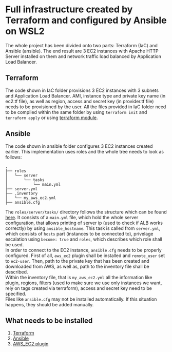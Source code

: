 # Full infrastructure created by Terraform and configured by Ansible on WSL2
The whole project has been divided onto two parts: Terraform (IaC) and Ansible (ansible). The end result are 3 EC2 instances with Apache HTTP Server installed on them and network traffic load balanced by Application Load Balancer.
## Terraform
The code shown in IaC folder provisions 3 EC2 instances with 3 subnets and Application Load Balancer. AMI, instance type and private key name (in ec2.tf file), as well as region, access and secret key (in provider.tf file) needs to be provisioned by the user. All the files provided in IaC folder need to be compiled within the same folder by using ```terraform init``` and ```terraform apply``` or using [terraform module](https://www.terraform.io/language/modules/syntax).
## Ansible
The code shown in ansible folder configures 3 EC2 instances created earlier. This implementation uses roles and the whole tree needs to look as follows:
```
.
├── roles
│   └── server
│       └── tasks
│           └── main.yml
├── server.yml
├── .inventory
│   └── my_aws_ec2.yml
├── ansible.cfg
```
The ```roles/server/tasks/``` directory follows the structure which can be found [here](https://docs.ansible.com/ansible/latest/user_guide/playbooks_reuse_roles.html#id2). It consists of a ```main.yml``` file, which hold the whole server configuration, that allows printing of server ip (used to check if ALB works correctly) by using ```ansible_hostname```. This task is called from ```server.yml```, which consists of ```hosts``` part (instances to be connected to), privelage escalation using ```become: true``` and ```roles```, which describes which role shall be used.<br />
In order to connect to the EC2 instance, ```ansible.cfg``` needs to be properly configured. First of all, ```aws_ec2``` plugin shall be installed and ```remote_user``` set to ```ec2-user```. Then, path to the private key that has been created and downloaded from AWS, as well as, path to the inventory file shall be described.<br />
Within the inventory file, that is ```my_aws_ec2.yml``` all the information like plugin, regions, filters (used to make sure we use only instances we want, rely on tags created via terraform), access and secret key need to be specified.<br />
Files like ```ansible.cfg``` may not be installed automatically. If this situation happens, they should be added manually.
## What needs to be installed
1. [Terraform](https://www.terraform.io/downloads)
2. [Ansible](https://docs.ansible.com/ansible/latest/installation_guide/intro_installation.html)
3. [AWS_EC2 plugin](https://docs.ansible.com/ansible/latest/collections/amazon/aws/aws_ec2_inventory.html)
